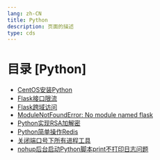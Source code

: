 ```yaml
---
lang: zh-CN  
title: Python  
description: 页面的描述  
type: cds  
---
```


# 目录 [Python]

[dir.start]: <>

- [CentOS安装Python](CentOS安装Python.md)  
- [Flask接口限流](Flask接口限流.md)  
- [Flask跨域访问](Flask跨域访问.md)  
- [ModuleNotFoundError: No module named flask](NoModuleNamedFlask.md)  
- [Python实现RSA加解密](Python实现RSA加解密.md)  
- [Python简单操作Redis](Python简单操作Redis.md)  
- [关闭端口号下所有进程工具](kill_port.md)  
- [nohup后台启动Python脚本print不打印日志问题](nohup后台启动Python脚本print不打印日志.md)  

[dir.end]: <>

<AdsbyGoogle slot="7889564278" layout="in-article"/>

<Comment></Comment>
